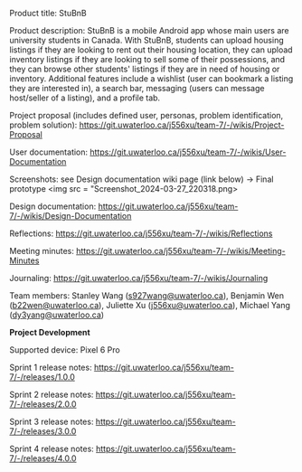 Product title: StuBnB

Product description: StuBnB is a mobile Android app whose main users are university students in Canada. With StuBnB, students can upload housing listings if they are looking to rent out their housing location, they can upload inventory listings if they are looking to sell some of their possessions, and they can browse other students' listings if they are in need of housing or inventory. Additional features include a wishlist (user can bookmark a listing they are interested in), a search bar, messaging (users can message host/seller of a listing), and a profile tab.

Project proposal (includes defined user, personas, problem identification, problem solution): https://git.uwaterloo.ca/j556xu/team-7/-/wikis/Project-Proposal

User documentation: https://git.uwaterloo.ca/j556xu/team-7/-/wikis/User-Documentation

Screenshots: see Design documentation wiki page (link below) -> Final prototype
<img src = "Screenshot_2024-03-27_220318.png>

Design documentation: https://git.uwaterloo.ca/j556xu/team-7/-/wikis/Design-Documentation

Reflections: https://git.uwaterloo.ca/j556xu/team-7/-/wikis/Reflections

Meeting minutes: https://git.uwaterloo.ca/j556xu/team-7/-/wikis/Meeting-Minutes 

Journaling: https://git.uwaterloo.ca/j556xu/team-7/-/wikis/Journaling 

Team members: Stanley Wang (s927wang@uwaterloo.ca), Benjamin Wen (b22wen@uwaterloo.ca), Juliette Xu (j556xu@uwaterloo.ca), Michael Yang (dy3yang@uwaterloo.ca)


**Project Development**

Supported device: Pixel 6 Pro

Sprint 1 release notes: https://git.uwaterloo.ca/j556xu/team-7/-/releases/1.0.0

Sprint 2 release notes: https://git.uwaterloo.ca/j556xu/team-7/-/releases/2.0.0

Sprint 3 release notes: https://git.uwaterloo.ca/j556xu/team-7/-/releases/3.0.0

Sprint 4 release notes: https://git.uwaterloo.ca/j556xu/team-7/-/releases/4.0.0